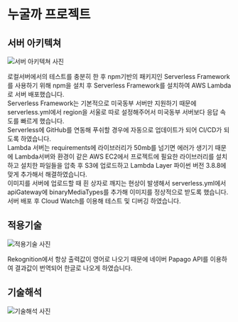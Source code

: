 # __누굴까 프로젝트__


## 서버 아키텍쳐
![서버 아키텍쳐 사진](https://img1.daumcdn.net/thumb/R1280x0/?scode=mtistory2&fname=https%3A%2F%2Fblog.kakaocdn.net%2Fdn%2Fdlue4y%2FbtryxJr3GzK%2F7HCmPSosV2CyklFp1z6UL1%2Fimg.jpg)

로컬서버에서의 테스트를 충분히 한 후 npm기반의 패키지인 Serverless Framework를 사용하기 위해 npm을 설치 후 Serverless Framework를 설치하여 AWS Lambda로 서버 배포했습니다.  
Serverless Framework는 기본적으로 미국동부 서버만 지원하기 때문에 serverless.yml에서 region을 서울로 따로 설정해주어서 미국동부 서버보다 응답 속도를 빠르게 했습니다.  
Serverless에 GitHub를 연동해 푸쉬할 경우에 자동으로 업데이트가 되어 CI/CD가 되도록 하였습니다.  
Lambda 서버는 requirements에 라이브러리가 50mb를 넘기면 에러가 생기기 때문에 Lambda서버와 환경이 같은 AWS EC2에서 프로젝트에 필요한 라이브러리를 설치하고 설치한 파일들을 압축 후 S3에 업로드하고 Lambda Layer 파이썬 버전 3.8.8에 맞게 추가해서 해결하였습니다.  
이미지를 서버에 업로드할 때 흰 상자로 깨지는 현상이 발생해서 serverless.yml에서 apiGateway에 binaryMediaTypes를 추가해 이미지를 정상적으로 받도록 했습니다.  
서버 배포 후 Cloud Watch를 이용해 테스트 및 디버깅 하였습니다.  


## 적용기술
![적용기술 사진](https://img1.daumcdn.net/thumb/R1280x0/?scode=mtistory2&fname=https%3A%2F%2Fblog.kakaocdn.net%2Fdn%2FcuASat%2Fbtryx43coq6%2Fbh3YLhUPDwxbo4KkrjW0ZK%2Fimg.jpg)

Rekognition에서 항상 출력값이 영어로 나오기 때문에 네이버 Papago API를 이용하여 결과값이 번역되어 한글로 나오게 하였습니다.

## 기술해석
![기술해석 사진](https://img1.daumcdn.net/thumb/R1280x0/?scode=mtistory2&fname=https%3A%2F%2Fblog.kakaocdn.net%2Fdn%2FsZdEY%2FbtrywXwXcQ8%2F6ymy8qZ6k1X4sevzXsbTW0%2Fimg.jpg)